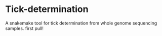 # Tick-determination
A snakemake tool for tick determination from whole genome sequencing samples.
first pull!